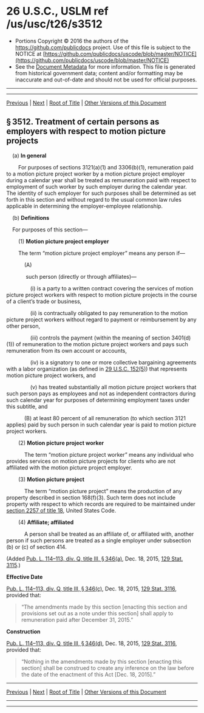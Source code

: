 ---
---

# 26 U.S.C., USLM ref /us/usc/t26/s3512

* Portions Copyright © 2016 the authors of the https://github.com/publicdocs project.
  Use of this file is subject to the NOTICE at [https://github.com/publicdocs/uscode/blob/master/NOTICE](https://github.com/publicdocs/uscode/blob/master/NOTICE)
* See the [Document Metadata](././../../../../..//README.md) for more information.
  This file is generated from historical government data; content and/or formatting may be inaccurate and out-of-date and should not be used for official purposes.

----------
----------

[Previous](./../../../../..//us/usc/t26/stC/ch25/m__us_usc_t26_s3511.md) | [Next](./../../../../..//us/usc/t26/stD/m__us_usc_t26_stD.md) | [Root of Title](./../../../../../) | [Other Versions of this Document](https://publicdocs.github.io/go/links?ns=uslm&ref=%2Fus%2Fusc%2Ft26%2Fs3512)

## § 3512. Treatment of certain persons as employers with respect to motion picture projects

    (a) __In general__ 

        For purposes of sections 3121(a)(1) and 3306(b)(1), remuneration paid to a motion picture project worker by a motion picture project employer during a calendar year shall be treated as remuneration paid with respect to employment of such worker by such employer during the calendar year. The identity of such employer for such purposes shall be determined as set forth in this section and without regard to the usual common law rules applicable in determining the employer-employee relationship.

    (b) __Definitions__ 

    For purposes of this section—

        (1) __Motion picture project employer__ 

        The term “motion picture project employer” means any person if—

            (A)

             such person (directly or through affiliates)—

                (i) is a party to a written contract covering the services of motion picture project workers with respect to motion picture projects in the course of a client’s trade or business,

                (ii) is contractually obligated to pay remuneration to the motion picture project workers without regard to payment or reimbursement by any other person,

                (iii) controls the payment (within the meaning of section 3401(d)(1)) of remuneration to the motion picture project workers and pays such remuneration from its own account or accounts,

                (iv) is a signatory to one or more collective bargaining agreements with a labor organization (as defined in [29 U.S.C. 152(5)][/us/usc/t29/s152/5]) that represents motion picture project workers, and

                (v) has treated substantially all motion picture project workers that such person pays as employees and not as independent contractors during such calendar year for purposes of determining employment taxes under this subtitle, and

            (B) at least 80 percent of all remuneration (to which section 3121 applies) paid by such person in such calendar year is paid to motion picture project workers.

        (2) __Motion picture project worker__ 

            The term “motion picture project worker” means any individual who provides services on motion picture projects for clients who are not affiliated with the motion picture project employer.

        (3) __Motion picture project__ 

            The term “motion picture project” means the production of any property described in section 168(f)(3). Such term does not include property with respect to which records are required to be maintained under [section 2257 of title 18][/us/usc/t18/s2257], United States Code.

        (4) __Affiliate; affiliated__ 

            A person shall be treated as an affiliate of, or affiliated with, another person if such persons are treated as a single employer under subsection (b) or (c) of section 414.

(Added [Pub. L. 114–113, div. Q, title III, § 346(a)][/us/pl/114/113/s346/a], Dec. 18, 2015, [129 Stat. 3115][/us/stat/129/3115].)

 __Effective Date__ 

[Pub. L. 114–113, div. Q, title III, § 346(c)][/us/pl/114/113/s346/c], Dec. 18, 2015, [129 Stat. 3116][/us/stat/129/3116], provided that: 

> “The amendments made by this section \[enacting this section and provisions set out as a note under this section\] shall apply to remuneration paid after December 31, 2015.”

 __Construction__ 

[Pub. L. 114–113, div. Q, title III, § 346(d)][/us/pl/114/113/s346/d], Dec. 18, 2015, [129 Stat. 3116][/us/stat/129/3116], provided that: 

> “Nothing in the amendments made by this section \[enacting this section\] shall be construed to create any inference on the law before the date of the enactment of this Act \[Dec. 18, 2015\].”

----------

[Previous](./../../../../..//us/usc/t26/stC/ch25/m__us_usc_t26_s3511.md) | [Next](./../../../../..//us/usc/t26/stD/m__us_usc_t26_stD.md) | [Root of Title](./../../../../../) | [Other Versions of this Document](https://publicdocs.github.io/go/links?ns=uslm&ref=%2Fus%2Fusc%2Ft26%2Fs3512)

----------
----------

[/us/usc/t29/s152/5]: https://publicdocs.github.io/go/links?ns=uslm&ref=%2Fus%2Fusc%2Ft29%2Fs152%2F5
[/us/usc/t18/s2257]: https://publicdocs.github.io/go/links?ns=uslm&ref=%2Fus%2Fusc%2Ft18%2Fs2257
[/us/pl/114/113/s346/a]: https://publicdocs.github.io/go/links?ns=uslm&ref=%2Fus%2Fpl%2F114%2F113%2Fs346%2Fa
[/us/stat/129/3115]: https://publicdocs.github.io/go/links?ns=uslm&ref=%2Fus%2Fstat%2F129%2F3115
[/us/pl/114/113/s346/c]: https://publicdocs.github.io/go/links?ns=uslm&ref=%2Fus%2Fpl%2F114%2F113%2Fs346%2Fc
[/us/stat/129/3116]: https://publicdocs.github.io/go/links?ns=uslm&ref=%2Fus%2Fstat%2F129%2F3116
[/us/pl/114/113/s346/d]: https://publicdocs.github.io/go/links?ns=uslm&ref=%2Fus%2Fpl%2F114%2F113%2Fs346%2Fd
[/us/stat/129/3116]: https://publicdocs.github.io/go/links?ns=uslm&ref=%2Fus%2Fstat%2F129%2F3116


